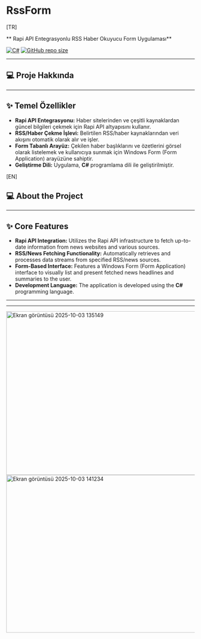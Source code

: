 # RssForm

[TR]

** Rapi API Entegrasyonlu RSS Haber Okuyucu Form Uygulaması**

[![C#](https://img.shields.io/badge/Language-C%23-blue.svg)](https://docs.microsoft.com/en-us/dotnet/csharp/)
[![GitHub repo size](https://img.shields.io/github/repo-size/abdullahhaktan/RssForm)](https://github.com/abdullahhaktan/RssForm)

---

## 💻 Proje Hakkında

---

## ✨ Temel Özellikler

* **Rapi API Entegrasyonu:** Haber sitelerinden ve çeşitli kaynaklardan güncel bilgileri çekmek için Rapi API altyapısını kullanır.
* **RSS/Haber Çekme İşlevi:** Belirtilen RSS/haber kaynaklarından veri akışını otomatik olarak alır ve işler.
* **Form Tabanlı Arayüz:** Çekilen haber başlıklarını ve özetlerini görsel olarak listelemek ve kullanıcıya sunmak için Windows Form (Form Application) arayüzüne sahiptir.
* **Geliştirme Dili:** Uygulama, **C#** programlama dili ile geliştirilmiştir.

[EN]

## 💻  About the Project

---

## ✨ Core Features

* **Rapi API Integration:** Utilizes the Rapi API infrastructure to fetch up-to-date information from news websites and various sources.
* **RSS/News Fetching Functionality:** Automatically retrieves and processes data streams from specified RSS/news sources.
* **Form-Based Interface:** Features a Windows Form (Form Application) interface to visually list and present fetched news headlines and summaries to the user.
* **Development Language:** The application is developed using the **C#** programming language.

---
---

<img width="895" height="437" alt="Ekran görüntüsü 2025-10-03 135149" src="https://github.com/user-attachments/assets/ff35d725-ce86-42e8-8734-69e451273307" />
<img width="779" height="421" alt="Ekran görüntüsü 2025-10-03 141234" src="https://github.com/user-attachments/assets/b8e016c6-debc-4f25-a3dd-d9c64752e9fc" />

